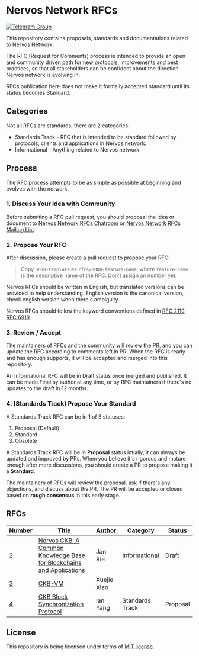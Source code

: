 # Nervos Network RFCs

[![Telegram Group](https://cdn.rawgit.com/Patrolavia/telegram-badge/8fe3382b/chat.svg)](https://t.me/nervos_rfcs)

This repository contains proposals, standards and documentations related to Nervos Network.

The RFC (Request for Comments) process is intended to provide an open and community driven path for new protocols, improvements and best practices, so that all stakeholders can be confident about the direction Nervos network is evolving in.

RFCs publication here does not make it formally accepted standard until its status becomes Standard.

## Categories

Not all RFCs are standards, there are 2 categories:

* Standards Track - RFC that is intended to be standard followed by protocols, clients and applications in Nervos network.
* Informational - Anything related to Nervos network.

## Process

The RFC process attempts to be as simple as possible at beginning and evolves with the network.

### 1. Discuss Your Idea with Community

Before submiting a RFC pull request, you should proposal the idea or document to [Nervos Network RFCs Chatroom](https://t.me/nervos_rfcs) or [Nervos Network RFCs Mailing List](#).

### 2. Propose Your RFC

After discussion, please create a pull request to propose your RFC:

> Copy `0000-template` as `rfcs/0000-feature-name`, where `feature-name` is the descriptive name of the RFC. Don't assign an number yet.

Nervos RFCs should be written in English, but translated versions can be provided to help understanding. English version is the canonical version, check english version when there's ambiguity.

Nervos RFCs should follow the keyword conventions defined in [RFC 2119](https://tools.ietf.org/html/rfc2119), [RFC 6919](https://tools.ietf.org/html/rfc6919).

### 3. Review / Accept

The maintainers of RFCs and the community will review the PR, and you can update the RFC according to comments left in PR. When the RFC is ready and has enough supports, it will be accepted and merged into this repository.

An Informational RFC will be in Draft status once merged and published. It can be made Final by author at any time, or by RFC maintainers if there's no updates to the draft in 12 months.

### 4. (Standards Track) Propose Your Standard

A Standards Track RFC can be in 1 of 3 statuses:

1. Proposal (Default)
2. Standard
3. Obsolete

A Standards Track RFC will be in **Proposal** status intially, it can always be updated and improved by PRs. When you believe it's rigorous and mature enough after more discussions, you should create a PR to propose making it a **Standard**.

The maintainers of RFCs will review the proposal, ask if there's any objections, and discuss about the PR. The PR will be accepted or closed based on **rough consensus** in this early stage.

## RFCs

| Number | Title | Author | Category | Status |
|--------|-------|--------|----------|--------|
| [2](https://github.com/nervosnetwork/rfcs/tree/master/rfcs/0002-ckb) | [Nervos CKB: A Common Knowledge Base for Blockchains and Applications](https://github.com/nervosnetwork/rfcs/blob/master/rfcs/0002-ckb/0002-ckb.md) | Jan Xie | Informational | Draft |
| [3](https://github.com/nervosnetwork/rfcs/tree/master/rfcs/0003-ckb-vm) | [CKB-VM](https://github.com/nervosnetwork/rfcs/blob/master/rfcs/0003-ckb-vm/0003-ckb-vm.md) | Xuejie Xiao | | |
| [4](https://github.com/nervosnetwork/rfcs/tree/master/rfcs/0004-ckb-block-sync) | [CKB Block Synchronization Protocol](https://github.com/nervosnetwork/rfcs/blob/master/rfcs/0004-ckb-block-sync/0004-ckb-block-sync.md) | Ian Yang | Standards Track | Proposal |

## License

This repository is being licensed under terms of [MIT license](LICENSE).

